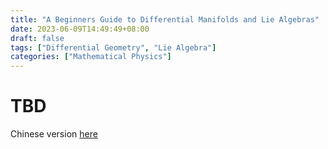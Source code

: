 ```yaml
---
title: "A Beginners Guide to Differential Manifolds and Lie Algebras"
date: 2023-06-09T14:49:49+08:00
draft: false
tags: ["Differential Geometry", "Lie Algebra"]
categories: ["Mathematical Physics"]
---
```


# TBD

Chinese version [here](../zh-cn/differential_geometry/)